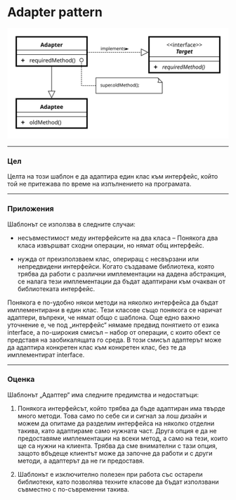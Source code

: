 # Adapter pattern

![Adapter pattern diagram](adapter.svg)

---

### Цел
Целта на този шаблон е да адаптира един клас към интерфейс, който той не притежава по време на изпълнението на програмата.


---

### Приложения

Шаблонът се използва в следните случаи:

* несъвместимост меду интерфейсите на два класа – Понякога два класа извършват сходни операции, но нямат общ интерфейс.

* нужда от преизползваем клас, опериращ с несвързани или непредвидени интерфейси. Когато създаваме библиотека, която трябва да работи с различни имплементации на дадена абстракция, се налага тези имплементации да бъдат адаптирани към очакван от библиотеката интерфейс.

Понякога е по-удобно някои методи на няколко интерфейса да бъдат имплементирани в един клас. Тези класове също понякога се наричат адаптери, въпреки, че нямат общо с шаблона.
Още едно важно уточнение е, че под „интерфейс“ нямаме предвид понятието от езика interface, а по-широкия смисъл – набор от операции, с които обект се представя на заобикалящата го среда. В този смисъл адаптерът може да адаптира конкретен клас към конкретен клас, без те да имплементират interface.


---

### Оценка

Шаблонът „Адаптер“ има следните предимства и недостатъци: 

1.	Понякога интерфейсът, който трябва да бъде адаптиран има твърде много методи. Това само по себе си и сигнал за лош дизайн и можем да опитаме да разделим интерфейса на няколко отделни такива, като адаптираме само нужната част. Друга опция е да не предоставяме имплементации на всеки метод, а само на тези, които ще са нужни на клиента. Трябва да сме внимателни с тази опция, защото вбъдеще клиентът може да започне да работи и с други методи, а адаптерът да не ги предоставя.

2.	Шаблонът е изключително полезен при работа със остарели библиотеки, като позволява техните класове да бъдат използвани съвместно с по-съвременни такива.

